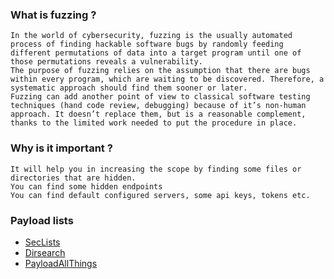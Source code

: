 ### What is fuzzing ?
````
In the world of cybersecurity, fuzzing is the usually automated process of finding hackable software bugs by randomly feeding different permutations of data into a target program until one of those permutations reveals a vulnerability. 
The purpose of fuzzing relies on the assumption that there are bugs within every program, which are waiting to be discovered. Therefore, a systematic approach should find them sooner or later.
Fuzzing can add another point of view to classical software testing techniques (hand code review, debugging) because of it’s non-human approach. It doesn’t replace them, but is a reasonable complement, thanks to the limited work needed to put the procedure in place.
````
### Why is it important ?
````
It will help you in increasing the scope by finding some files or directories that are hidden.  
You can find some hidden endpoints
You can find default configured servers, some api keys, tokens etc.
````
### Payload lists 

* [SecLists](https://github.com/danielmiessler/SecLists)
* [Dirsearch](https://github.com/maurosoria/dirsearch)
* [PayloadAllThings](https://github.com/swisskyrepo/PayloadsAllTheThings)